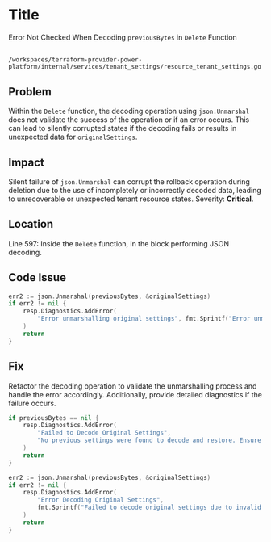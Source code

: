 # Title

Error Not Checked When Decoding `previousBytes` in `Delete` Function

##

`/workspaces/terraform-provider-power-platform/internal/services/tenant_settings/resource_tenant_settings.go`

## Problem

Within the `Delete` function, the decoding operation using `json.Unmarshal` does not validate the success of the operation or if an error occurs. This can lead to silently corrupted states if the decoding fails or results in unexpected data for `originalSettings`.

## Impact

Silent failure of `json.Unmarshal` can corrupt the rollback operation during deletion due to the use of incompletely or incorrectly decoded data, leading to unrecoverable or unexpected tenant resource states. Severity: **Critical**.

## Location

Line 597: Inside the `Delete` function, in the block performing JSON decoding.

## Code Issue

```go
err2 := json.Unmarshal(previousBytes, &originalSettings)
if err2 != nil {
    resp.Diagnostics.AddError(
        "Error unmarshalling original settings", fmt.Sprintf("Error unmarshalling original settings: %s", err2.Error()),
    )
    return
}
```

## Fix

Refactor the decoding operation to validate the unmarshalling process and handle the error accordingly. Additionally, provide detailed diagnostics if the failure occurs.

```go
if previousBytes == nil {
    resp.Diagnostics.AddError(
        "Failed to Decode Original Settings",
        "No previous settings were found to decode and restore. Ensure state preservation before attempting deletion.",
    )
    return
}

err2 := json.Unmarshal(previousBytes, &originalSettings)
if err2 != nil {
    resp.Diagnostics.AddError(
        "Error Decoding Original Settings",
        fmt.Sprintf("Failed to decode original settings due to invalid JSON structure. Error: %s", err2.Error()),
    )
    return
}
```